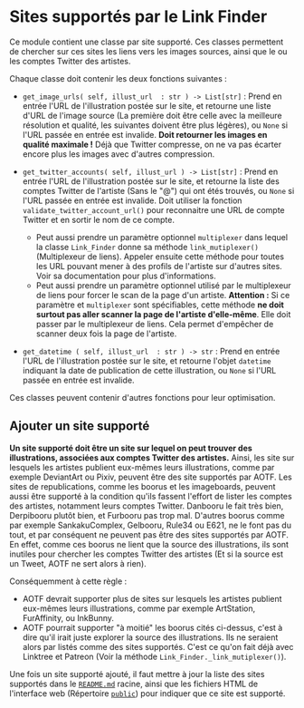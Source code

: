 # Sites supportés par le Link Finder

Ce module contient une classe par site supporté. Ces classes permettent de chercher sur ces sites les liens vers les images sources, ainsi que le ou les comptes Twitter des artistes.

Chaque classe doit contenir les deux fonctions suivantes :

* `get_image_urls( self, illust_url  : str ) -> List[str]` :
  Prend en entrée l'URL de l'illustration postée sur le site, et retourne une liste d'URL de l'image source (La première doit être celle avec la meilleure résolution et qualité, les suivantes doivent être plus légères), ou `None` si l'URL passée en entrée est invalide.
  **Doit retourner les images en qualité maximale !** Déjà que Twitter compresse, on ne va pas écarter encore plus les images avec d'autres compression.

* `get_twitter_accounts( self, illust_url ) -> List[str]` :
  Prend en entrée l'URL de l'illustration postée sur le site, et retourne la liste des comptes Twitter de l'artiste (Sans le "@") qui ont étés trouvés, ou `None` si l'URL passée en entrée est invalide.
  Doit utiliser la fonction `validate_twitter_account_url()` pour reconnaitre une URL de compte Twitter et en sortir le nom de ce compte.
  - Peut aussi prendre un paramètre optionnel `multiplexer` dans lequel la classe `Link_Finder` donne sa méthode `link_mutiplexer()` (Multiplexeur de liens). Appeler ensuite cette méthode pour toutes les URL pouvant mener à des profils de l'artiste sur d'autres sites. Voir sa documentation pour plus d'informations.
  - Peut aussi prendre un paramètre optionnel utilisé par le multiplexeur de liens pour forcer le scan de la page d'un artiste. **Attention :** Si ce paramètre et `multiplexer` sont spécifiables, cette méthode **ne doit surtout pas aller scanner la page de l'artiste d'elle-même**. Elle doit passer par le multiplexeur de liens. Cela permet d'empêcher de scanner deux fois la page de l'artiste.

* `get_datetime ( self, illust_url  : str ) -> str` :
  Prend en entrée l'URL de l'illustration postée sur le site, et retourne l'objet `datetime` indiquant la date de publication de cette illustration, ou `None` si l'URL passée en entrée est invalide.

Ces classes peuvent contenir d'autres fonctions pour leur optimisation.


## Ajouter un site supporté

**Un site supporté doit être un site sur lequel on peut trouver des illustrations, associées aux comptes Twitter des artistes.** Ainsi, les site sur lesquels les artistes publient eux-mêmes leurs illustrations, comme par exemple DeviantArt ou Pixiv, peuvent être des site supportés par AOTF. Les sites de republications, comme les boorus et les imageboards, peuvent aussi être supporté à la condition qu'ils fassent l'effort de lister les comptes des artistes, notamment leurs comptes Twitter. Danbooru le fait très bien, Derpibooru plutôt bien, et Furbooru pas trop mal. D'autres boorus comme par exemple SankakuComplex, Gelbooru, Rule34 ou E621, ne le font pas du tout, et par conséquent ne peuvent pas être des sites supportés par AOTF. En effet, comme ces boorus ne lient que la source des illustrations, ils sont inutiles pour chercher les comptes Twitter des artistes (Et si la source est un Tweet, AOTF ne sert alors à rien).

Conséquemment à cette règle :
* AOTF devrait supporter plus de sites sur lesquels les artistes publient eux-mêmes leurs illustrations, comme par exemple ArtStation, FurAffinity, ou InkBunny.
* AOTF pourrait supporter "à moitié" les boorus cités ci-dessus, c'est à dire qu'il irait juste explorer la source des illustrations. Ils ne seraient alors par listés comme des sites supportés. C'est ce qu'on fait déjà avec Linktree et Patreon (Voir la méthode `Link_Finder._link_mutiplexer()`).

Une fois un site supporté ajouté, il faut mettre à jour la liste des sites supportés dans le [`README.md`](../../../README.md) racine, ainsi que les fichiers HTML de l'interface web (Répertoire [`public`](../../../public)) pour indiquer que ce site est supporté.

